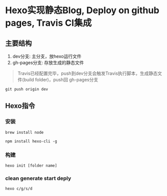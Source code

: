 # Hexo实现静态Blog, Deploy on github pages, Travis CI集成

## 主要结构
1. dev分支: 主分支，放hexo运行文件  
2. gh-pages分支: 存放生成的静态文件  
> Travis已经配置完毕，push到dev分支会触发Travis执行脚本，生成静态文件(build folder)，push回 gh-pages分支  

`git push origin dev`


## Hexo指令
### 安装
`brew install node`

`npm install hexo-cli -g`

### 构建
`hexo init [folder name]`  

### clean generate start deply
`hexo c/g/s/d`
